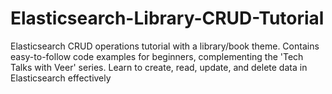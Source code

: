 # Elasticsearch-Library-CRUD-Tutorial
Elasticsearch CRUD operations tutorial with a library/book theme. Contains easy-to-follow code examples for beginners, complementing the 'Tech Talks with Veer' series. Learn to create, read, update, and delete data in Elasticsearch effectively

